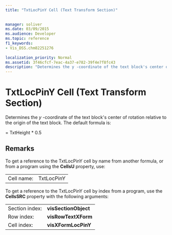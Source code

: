 ```yaml
---
title: "TxtLocPinY Cell (Text Transform Section)"
 
 
manager: soliver
ms.date: 03/09/2015
ms.audience: Developer
ms.topic: reference
f1_keywords:
- Vis_DSS.chm82251276
 
localization_priority: Normal
ms.assetid: 3f46cfcf-7eac-4a37-e782-39f4e7f8fc43
description: "Determines the y -coordinate of the text block's center of rotation relative to the origin of the text block. The default formula is:"
---
```


# TxtLocPinY Cell (Text Transform Section)

Determines the  *y*  -coordinate of the text block's center of rotation relative to the origin of the text block. The default formula is: 
  
= TxtHeight \* 0.5
  
## Remarks

To get a reference to the TxtLocPinY cell by name from another formula, or from a program using the **CellsU** property, use: 
  
|||
|:-----|:-----|
| Cell name:  <br/> | TxtLocPinY  <br/> |
   
To get a reference to the TxtLocPinY cell by index from a program, use the **CellsSRC** property with the following arguments: 
  
|||
|:-----|:-----|
| Section index:  <br/> |**visSectionObject** <br/> |
| Row index:  <br/> |**visRowTextXForm** <br/> |
| Cell index:  <br/> |**visXFormLocPinY** <br/> |
   


